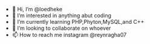- 👋 Hi, I’m @loedheke
- 👀 I’m interested in anything abut coding
- 🌱 I’m currently learning PHP,Phyton,MySQL,and C++
- 💞️ I’m looking to collaborate on whoever
- 📫 How to reach me instagram @reynragha07

<!---
loedheke/loedheke is a ✨ special ✨ repository because its `README.md` (this file) appears on your GitHub profile.
You can click the Preview link to take a look at your changes.
--->
